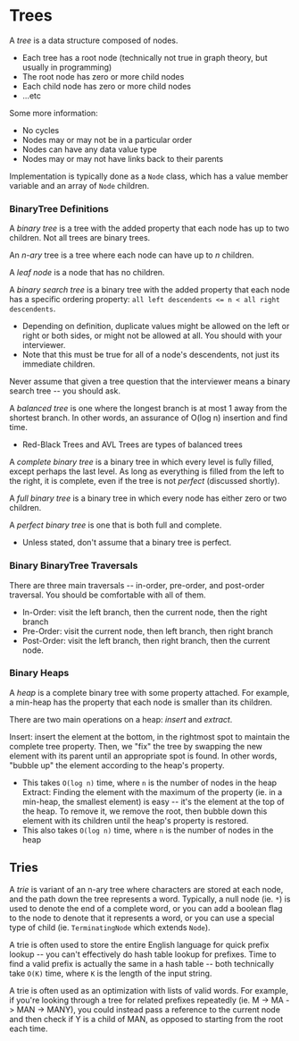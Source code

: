 # Trees

A _tree_ is a data structure composed of nodes.

* Each tree has a root node (technically not true in graph theory, but usually in programming)
* The root node has zero or more child nodes
* Each child node has zero or more child nodes
* ...etc

Some more information:
* No cycles
* Nodes may or may not be in a particular order
* Nodes can have any data value type
* Nodes may or may not have links back to their parents

Implementation is typically done as a `Node` class, which has a value member variable and an array of `Node` children.

### BinaryTree Definitions
A _binary tree_ is a tree with the added property that each node has up to two children. Not all trees are binary trees.

An _n-ary_ tree is a tree where each node can have up to _n_ children.

A _leaf node_ is a node that has no children.

A _binary search tree_ is a binary tree with the added property that each node has a specific ordering property: `all left descendents <= n < all right descendents`.
  * Depending on definition, duplicate values might be allowed on the left or right or both sides, or might not be allowed at all. You should with your interviewer.
  * Note that this must be true for all of a node's descendents, not just its immediate children.

Never assume that given a tree question that the interviewer means a binary search tree -- you should ask.

A _balanced tree_ is one where the longest branch is at most 1 away from the shortest branch. In other words, an assurance of O(log n) insertion and find time.
  * Red-Black Trees and AVL Trees are types of balanced trees

A _complete binary tree_ is a binary tree in which every level is fully filled, except perhaps the last level. As long as everything is filled from the left to the right, it is complete, even if the tree is not _perfect_ (discussed shortly).

A _full binary tree_ is a binary tree in which every node has either zero or two children.

A _perfect binary tree_ is one that is both full and complete.
  * Unless stated, don't assume that a binary tree is perfect.

### Binary BinaryTree Traversals
There are three main traversals -- in-order, pre-order, and post-order traversal. You should be comfortable with all of them.

* In-Order: visit the left branch, then the current node, then the right branch
* Pre-Order: visit the current node, then left branch, then right branch
* Post-Order: visit the left branch, then right branch, then the current node.

### Binary Heaps
A _heap_ is a complete binary tree with some property attached. For example, a min-heap has the property that each node is smaller than its children.

There are two main operations on a heap: _insert_ and _extract_.

Insert: insert the element at the bottom, in the rightmost spot to maintain the complete tree property. Then, we "fix" the tree by swapping the new element with its parent until an appropriate spot is found. In other words, "bubble up" the element according to the heap's property.
  * This takes `O(log n)` time, where `n` is the number of nodes in the heap
Extract: Finding the element with the maximum of the property (ie. in a min-heap, the smallest element) is easy -- it's the element at the top of the heap. To remove it, we remove the root, then bubble down this element with its children until the heap's property is restored.
  * This also takes `O(log n)` time, where `n` is the number of nodes in the heap
  
## Tries
A _trie_ is variant of an n-ary tree where characters are stored at each node, and the path down the tree represents a word. Typically, a null node (ie. `*`) is used to denote the end of a complete word, or you can add a boolean flag to the node to denote that it represents a word, or you can use a special type of child (ie. `TerminatingNode` which extends `Node`).

A trie is often used to store the entire English language for quick prefix lookup -- you can't effectively do hash table lookup for prefixes. Time to find a valid prefix is actually the same in a hash table -- both technically take `O(K)` time, where `K` is the length of the input string.

A trie is often used as an optimization with lists of valid words. For example, if you're looking through a tree for related prefixes repeatedly (ie. M -> MA -> MAN -> MANY), you could instead pass a reference to the current node and then check if Y is a child of MAN, as opposed to starting from the root each time.